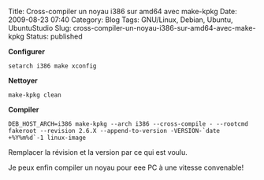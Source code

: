 Title: Cross-compiler un noyau i386 sur amd64 avec make-kpkg
Date: 2009-08-23 07:40
Category: Blog
Tags: GNU/Linux, Debian, Ubuntu, UbuntuStudio
Slug: cross-compiler-un-noyau-i386-sur-amd64-avec-make-kpkg
Status: published

**Configurer**

`setarch i386 make xconfig`

**Nettoyer**

`make-kpkg clean`

**Compiler**

`` DEB_HOST_ARCH=i386 make-kpkg --arch i386 --cross-compile - --rootcmd fakeroot --revision 2.6.X --append-to-version -VERSION-`date +%Y%m%d`-1 linux-image ``

Remplacer la révision et la version par ce qui est voulu.

Je peux enfin compiler un noyau pour eee PC à une vitesse convenable!
